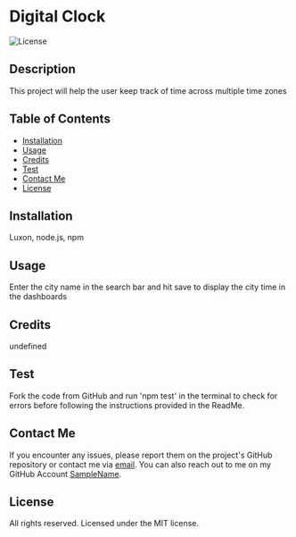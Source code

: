 # Digital Clock

![License](https://img.shields.io/badge/License-MIT-blue.svg)

## Description
This project will help the user keep track of time across multiple time zones

## Table of Contents
- [Installation](#installation)
- [Usage](#usage)
- [Credits](#credits)
- [Test](#test)
- [Contact Me](#contact-me)
- [License](#license)

## Installation
Luxon, node.js, npm

## Usage
Enter the city name in the search bar and hit save to display the city time in the dashboards

## Credits
undefined

## Test
Fork the code from GitHub and run 'npm test' in the terminal to check for errors before following the instructions provided in the ReadMe.

## Contact Me
If you encounter any issues, please report them on the project's GitHub repository or contact me via [email](email@address.com).
You can also reach out to me on my GitHub Account [SampleName](https://github.com/SampleName/).

## License
All rights reserved. Licensed under the MIT license.